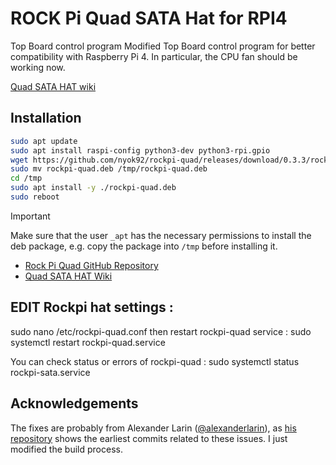# ROCK Pi Quad SATA Hat for RPI4

Top Board control program
Modified Top Board control program for better compatibility with Raspberry Pi 4.
In particular, the CPU fan should be working now.

[Quad SATA HAT wiki](<https://wiki.radxa.com/Dual_Quad_SATA_HAT>)

## Installation
```bash
sudo apt update
sudo apt install raspi-config python3-dev python3-rpi.gpio
wget https://github.com/nyok92/rockpi-quad/releases/download/0.3.3/rockpi-quad.deb
sudo mv rockpi-quad.deb /tmp/rockpi-quad.deb
cd /tmp
sudo apt install -y ./rockpi-quad.deb
sudo reboot
```

> [!IMPORTANT]
> Make sure that the user `_apt` has the necessary permissions to install the deb package, e.g. copy the package into `/tmp` before installing it.
* [Rock Pi Quad GitHub Repository](https://github.com/radxa/rockpi-quad)
* [Quad SATA HAT Wiki](https://wiki.radxa.com/Dual_Quad_SATA_HAT)

## EDIT Rockpi hat settings :
sudo nano /etc/rockpi-quad.conf
then restart rockpi-quad service : sudo systemctl restart rockpi-quad.service

You can check status or errors of rockpi-quad : sudo systemctl status rockpi-sata.service

## Acknowledgements
The fixes are probably from Alexander Larin ([@alexanderlarin](https://github.com/alexanderlarin)), as [his repository](https://github.com/alexanderlarin/rockpi-quad) shows the earliest commits related to these issues. I just modified the build process.
